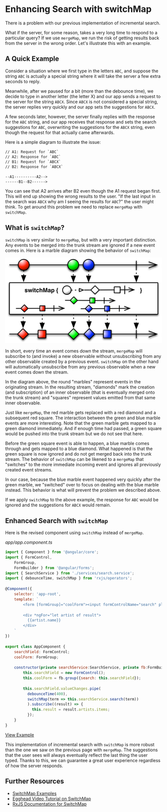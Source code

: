 # Enhancing Search with switchMap

There is a problem with our previous implementation of incremental search.

What if the server, for some reason, takes a very long time to respond to a particular query? If we use `mergeMap`, we run the risk of getting results back from the server in the wrong order. Let's illustrate this with an example.

## A Quick Example

Consider a situation where we first type in the letters `ABC`, and suppose the string `ABC` is actually a special string where it will take the server a few extra seconds to reply.

Meanwhile, after we paused for a bit \(more than the debounce time\), we decide to type in another letter \(the letter X\) and our app sends a request to the server for the string `ABCX`. Since `ABCX` is not considered a special string, the server replies very quickly and our app sets the suggestions for `ABCX`.

A few seconds later, however, the server finally replies with the response for the `ABC` string, and our app receives that response and sets the search suggestions for `ABC`, overwriting the suggestions for the `ABCX` string, even though the request for that actually came afterwards.

Here is a simple diagram to illustrate the issue:

```text
// A1: Request for `ABC`
// A2: Response for `ABC`
// B1: Request for `ABCX`
// B2: Response for `ABCX`

--A1----------A2-->
------B1--B2------>
```

You can see that A2 arrives after B2 even though the A1 request began first. This will end up showing the wrong results to the user. "If the last input in the search was `ABCX` why am I seeing the results for `ABC`?" the user might think. To get around this problem we need to replace `mergeMap` with `switchMap`.

## What is `switchMap`?

`switchMap` is very similar to `mergeMap`, but with a very important distinction. Any events to be merged into the trunk stream are ignored if a new event comes in. Here is a marble diagram showing the behavior of `switchMap`:

![SwitchMap created by ReactiveX licensed under CC-3 \(http://reactivex.io/documentation/operators/mergeMap.html\)](../.gitbook/assets/switch-map.png)

In short, every time an event comes down the stream, `mergeMap` will subscribe to \(and invoke\) a new observable without unsubscribing from any other observable created by a previous event. `switchMap` on the other hand will automatically unsubscribe from any previous observable when a new event comes down the stream.

In the diagram above, the round "marbles" represent events in the originating stream. In the resulting stream, "diamonds" mark the creation \(and subscription\) of an inner observable \(that is eventually merged onto the trunk stream\) and "squares" represent values emitted from that same inner observable.

Just like `mergeMap`, the red marble gets replaced with a red diamond and a subsequent red square. The interaction between the green and blue marble events are more interesting. Note that the green marble gets mapped to a green diamond immediately. And if enough time had passed, a green square would be pushed into the trunk stream but we do not see that here.

Before the green square event is able to happen, a blue marble comes through and gets mapped to a blue diamond. What happened is that the green square is now ignored and do not get merged back into the trunk stream. The behavior of `switchMap` can be likened to a `mergeMap` that "switches" to the more immediate incoming event and ignores all previously created event streams.

In our case, because the blue marble event happened very quickly after the green marble, we "switched" over to focus on dealing with the blue marble instead. This behavior is what will prevent the problem we described above.

If we apply `switchMap` to the above example, the response for `ABC` would be ignored and the suggestions for `ABCX` would remain.

## Enhanced Search with `switchMap`

Here is the revised component using `switchMap` instead of `mergeMap`.

_app/app.component.ts_

```javascript
import { Component } from '@angular/core';
import { FormControl,
    FormGroup,
    FormBuilder } from '@angular/forms';
import { SearchService } from './services/search.service';
import { debounceTime, switchMap } from 'rxjs/operators';
 
@Component({
    selector: 'app-root',
    template: `
        <form [formGroup]="coolForm"><input formControlName="search" placeholder="Search Spotify artist"></form>

        <div *ngFor="let artist of result">
          {{artist.name}}
        </div>
    `
})

export class AppComponent {
    searchField: FormControl;
    coolForm: FormGroup;

    constructor(private searchService:SearchService, private fb:FormBuilder) {
        this.searchField = new FormControl();
        this.coolForm = fb.group({search: this.searchField});

        this.searchField.valueChanges.pipe(
          debounceTime(400),
          switchMap(term => this.searchService.search(term))
          ).subscribe((result) => {
            this.result = result.artists.items;
          });
    }
}
```

[View Example](http://plnkr.co/edit/FYLTcx?p=preview)

This implementation of incremental search with `switchMap` is more robust than the one we saw on the previous page with `mergeMap`. The suggestions that the user sees will always eventually reflect the last thing the user typed. Thanks to this, we can guarantee a great user experience regardless of how the server responds.

## Further Resources

* [SwitchMap Examples](https://www.learnrxjs.io/operators/transformation/switchmap.html)
* [Egghead Video Tutorial on SwitchMap](https://egghead.io/lessons/rxjs-starting-a-stream-with-switchmap?course=step-by-step-async-javascript-with-rxjs)
* [RxJS Documentation for SwitchMap](http://reactivex.io/rxjs/class/es6/Observable.js~Observable.html#instance-method-switchMap)

